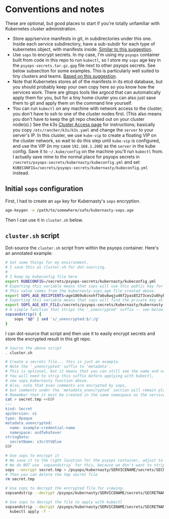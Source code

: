 # Conventions and notes

These are optional, but good places to start if you're totally unfamiliar with Kubernetes cluster administration.

* Store app/service manifests in git, in subdirectories under this one.
  Inside each service subdirectory, have a sub-subdir for each type of kubernetes object,
  with manifests inside.
  [Similar to this suggestion](https://boxunix.com/2020/05/15/a-better-way-of-organizing-your-kubernetes-manifest-files/).
* Use `sops` to encrypt secrets.
  In my case, I'm using my `psyops` container built from code in this repo to run `kubectl`,
  so I store my `sops` age key in the `psyops-secrets.tar.gz.gpg` file next to other psyops secrets.
  See below subsection for some examples.
  This is particularly well suited to tiny clusters and teams.
  [Based on this suggestion](https://frederic-hemberger.de/notes/kubernetes/manage-secrets-with-sops/).
* Note that Kubernetes stores all of the manifests in its etcd database,
  but you should probably keep your own copy here so you know how the services work.
  There are gitops tools like argocd that can automatically apply them for you,
  but for a tiny home cluster you can also just save them to git and apply them on the command line yourself.
* You can run `kubectl` on any machine with network access to the cluster;
  you don't have to ssh to one of the cluster nodes first.
  (This also means you don't have to keep the git repo checked out on your cluster node(s).)
  See the k3s [Cluster Access page](https://docs.k3s.io/cluster-access) for instructions;
  basically you copy `/etc/rancher/k3s/k3s.yaml` and change the `server` to your server's IP.
  In this cluster, we use `kube-vip` to create a floating VIP on the cluster network,
  so wait to do this step until `kube-vip` is configured,
  and use the VIP (in my case `192.168.1.200`) as the `server` in the kube config.
  Save it to `~/.kube/config` on the machine you'll run `kubectl` from.
  I actually save mine to the normal place for psyops secrets in `/secrets/psyops-secrets/kubernasty/kubeconfig.yml`
  and set `KUBECONFIG=/secrets/psyops-secrets/kubernasty/kubeconfig.yml` instead.

## Initial `sops` configuration

First, I had to create an `age` key for Kubernasty's `sops` encryption.

```sh
age-keygen -o /path/to/somewhere/safe/kubernasty-sops.age
```

Then I can use it in `cluster.sh` below.

## `cluster.sh` script

Dot-source the `cluster.sh` script from within the psyops container.
Here's an annotated example:

```sh
# Set some things for my environment.
# I save this as cluster.sh for dot-sourcing.
#
# I keep my kubeconfig file here
export KUBECONFIG=/secrets/psyops-secrets/kubernasty/kubeconfig.yml
# Exporting this variable means that sops will use this public key for encryption.
# This value comes from the kubernasty-sops.age file created above.
export SOPS_AGE_RECIPIENTS=age1869u6cnxhf7a6u6wqju46f2yas85273cev2u6hyhedsjdv8v39jssutjw9
# Exporting this variable means that sops will find the private key at this path.
export SOPS_AGE_KEY_FILE=/secrets/psyops-secrets/kubernasty/kubernasty-sops.age
# A simple function that strips the '_unencrypted' suffix -- see below for more on that.
sopsandstrip() {
    sops "$@" | sed 's/_unencrypted:$/:/g'
}
```

I can dot-source that script and then use it to easily encrypt secrets and store the encrypted result in this git repo.

```sh
# Source the above script
. cluster.sh

# Create a secrets file... this is just an example.
# Note the '_unencrypted' suffix to 'metadata'.
# This is optional, but it means that you can still see the name and namespace.
# You will need to strip this suffix before applying with kubectl,
# see sops_kubernasty function above.
# Also, note that even comments are encrypted by sops,
# but comments under the 'metadata_unencrypted' section will remain plaintext.
# Remember that it must be created in the same namespace as the service that will use it.
cat > secret.tmp <<EOF
---
kind: Secret
apiVersion: v1
type: Opaque
metadata_unencrypted:
  name: example-credential-name
  namespace: asdfwhatever
stringData:
  secretName: s3cr3tV@lue
EOF

# Use sops to encrypt it
# We save it to the right location for the psyops container, adjust to your own needs if not using psyops.
# We do NOT use `sopsandstrip` for this, because we don't want to strip the '_unencrypted' suffix from keys.
sops --encrypt secret.tmp > /psyops/kubernasty/SERVICENAME/secrets/SECRETNAME.yml
# Then you can delete the tmp secret file
rm secret.tmp

# Use sops to decrypt the encrypted file for viewing.
sopsandstrip --decrypt /psyops/kubernasty/SERVICENAME/secrets/SECRETNAME.yml

# Use sops to decrypt the file to apply with kubectl
sopsandstrip --decrypt /psyops/kubernasty/SERVICENAME/secrets/SECRETNAME.yml |
  kubectl apply -f -
```
